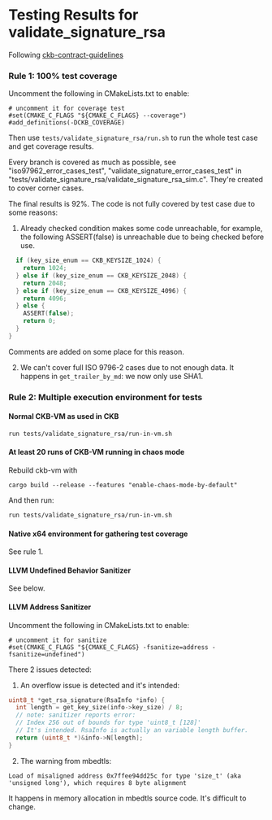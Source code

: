 # Testing Results for validate_signature_rsa

Following [ckb-contract-guidelines](https://github.com/nervosnetwork/ckb-contract-guidelines)


### Rule 1: 100% test coverage
Uncomment the following in CMakeLists.txt to enable:
```text
# uncomment it for coverage test
#set(CMAKE_C_FLAGS "${CMAKE_C_FLAGS} --coverage")
#add_definitions(-DCKB_COVERAGE)
```
Then use ```tests/validate_signature_rsa/run.sh``` to run the whole test case and get coverage results.

Every branch is covered as much as possible, see "iso97962_error_cases_test", 
"validate_signature_error_cases_test" in "tests/validate_signature_rsa/validate_signature_rsa_sim.c".
They're created to cover corner cases.

The final results is 92%. The code is not fully covered by test case due to some reasons:
1. Already checked condition makes some code unreachable, for example, the following ASSERT(false)
is unreachable due to being checked before use.
```C
  if (key_size_enum == CKB_KEYSIZE_1024) {
    return 1024;
  } else if (key_size_enum == CKB_KEYSIZE_2048) {
    return 2048;
  } else if (key_size_enum == CKB_KEYSIZE_4096) {
    return 4096;
  } else {
    ASSERT(false);
    return 0;
  }
}
```

Comments are added on some place for this reason.

2. We can't cover full ISO 9796-2 cases due to not enough data.
It happens in ```get_trailer_by_md```: we now only use SHA1.

### Rule 2: Multiple execution environment for tests

#### Normal CKB-VM as used in CKB
```bash
run tests/validate_signature_rsa/run-in-vm.sh
```

#### At least 20 runs of CKB-VM running in chaos mode
Rebuild ckb-vm with
```text
cargo build --release --features "enable-chaos-mode-by-default"
```
And then run:
```bash
run tests/validate_signature_rsa/run-in-vm.sh
```


#### Native x64 environment for gathering test coverage
See rule 1.

#### LLVM Undefined Behavior Sanitizer
See below.

#### LLVM Address Sanitizer
Uncomment the following in CMakeLists.txt to enable:
```
# uncomment it for sanitize
#set(CMAKE_C_FLAGS "${CMAKE_C_FLAGS} -fsanitize=address -fsanitize=undefined")
```

There 2 issues detected: 

1. An overflow issue is detected and it's intended:

```C
uint8_t *get_rsa_signature(RsaInfo *info) {
  int length = get_key_size(info->key_size) / 8;
  // note: sanitizer reports error:
  // Index 256 out of bounds for type 'uint8_t [128]'
  // It's intended. RsaInfo is actually an variable length buffer.
  return (uint8_t *)&info->N[length];
}
```

2. The warning from mbedtls:
```text
Load of misaligned address 0x7ffee94dd25c for type 'size_t' (aka 'unsigned long'), which requires 8 byte alignment
```
It happens in memory allocation in mbedtls source code. It's difficult to change.
